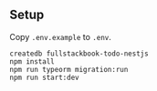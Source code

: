 
## Setup

Copy `.env.example` to `.env`.

```
createdb fullstackbook-todo-nestjs
npm install
npm run typeorm migration:run
npm run start:dev
```
